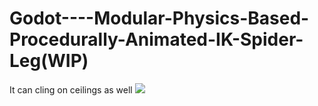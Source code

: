 # Godot----Modular-Physics-Based-Procedurally-Animated-IK-Spider-Leg(WIP)
It can cling on ceilings as well
![](https://imgur.com//PtZ99Bk.jpg)
